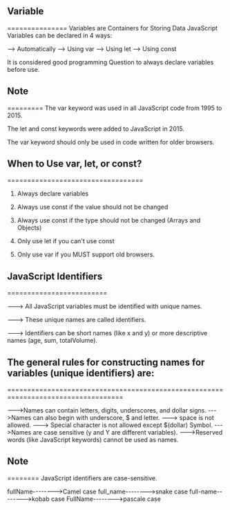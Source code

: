 ## Variable
===============
Variables are Containers for Storing Data
JavaScript Variables can be declared in 4 ways:

--> Automatically
--> Using var
--> Using let
--> Using const

It is considered good programming Question to always declare variables before use.
## Note
=========
The var keyword was used in all JavaScript code from 1995 to 2015.

The let and const keywords were added to JavaScript in 2015.

The var keyword should only be used in code written for older browsers.

## When to Use var, let, or const?
==================================
1. Always declare variables

2. Always use const if the value should not be changed

3. Always use const if the type should not be changed (Arrays and Objects)

4. Only use let if you can't use const

5. Only use var if you MUST support old browsers.

## JavaScript Identifiers
=========================

---> All JavaScript variables must be identified with unique names.

---> These unique names are called identifiers.

---> Identifiers can be short names (like x and y) or more descriptive names (age, sum, totalVolume).

## The general rules for constructing names for variables (unique identifiers) are:
===================================================================================

--->Names can contain letters, digits, underscores, and dollar signs.
--->Names can also begin with underscore, $ and letter.
---> space is not allowed.
---> Special character is not allowed except $(dollar) Symbol.
--->Names are case sensitive (y and Y are different variables).
--->Reserved words (like JavaScript keywords) cannot be used as names.
## Note
========
JavaScript identifiers are case-sensitive.


fullName-------->Camel case
full_name-------->snake case
full-name-------->kobab case
FullName-------->pascale case